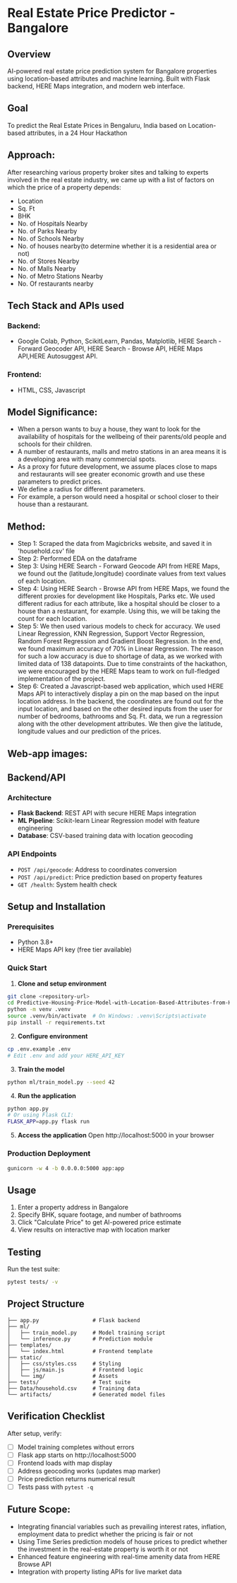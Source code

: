 # Real Estate Price Predictor - Bangalore

## Overview
AI-powered real estate price prediction system for Bangalore properties using location-based attributes and machine learning. Built with Flask backend, HERE Maps integration, and modern web interface.

## Goal
To predict the Real Estate Prices in Bengaluru, India based on Location-based attributes, in a 24 Hour Hackathon
## Approach: 
After researching various property broker sites and talking to experts involved in the real estate industry, we came up with a list of factors on which the price of a property depends:
- Location
- Sq. Ft
- BHK
- No. of Hospitals Nearby
- No. of Parks Nearby
- No. of Schools Nearby
- No. of houses nearby(to determine whether it is a residential area or not)
- No. of Stores Nearby
- No. of Malls Nearby
- No. of Metro Stations Nearby
- No. Of restaurants nearby
## Tech Stack and APIs used
### Backend: 
- Google Colab, Python, ScikitLearn, Pandas, Matplotlib, HERE Search - Forward Geocoder API, HERE Search - Browse API, HERE Maps API,HERE Autosuggest API.
### Frontend:
- HTML, CSS, Javascript


## Model Significance:
- When a person wants to buy a house, they want to look for the availability of hospitals for the wellbeing of their parents/old people and schools for their children.
- A number of restaurants, malls and metro stations in an area means it is a developing area with many commercial spots. 
- As a proxy for future development, we assume places close to maps and restaurants will see greater economic growth and use these parameters to predict prices.
- We define a radius for different parameters.
- For example, a person would need a hospital or school closer to their house than a restaurant. 



## Method:
- Step 1: Scraped the data from Magicbricks website, and saved it in 'household.csv' file
- Step 2: Performed EDA on the dataframe
- Step 3: Using HERE Search - Forward Geocode API from HERE Maps, we found out the (latitude,longitude) coordinate values from text values of each location.
- Step 4: Using HERE Search - Browse API from HERE Maps, we found the different proxies for development like Hospitals, Parks etc. We used different radius for each attribute, like a hospital should be closer to a house than a restaurant, for example. Using this, we will be taking the count for each location.
- Step 5: We then used various models to check for accuracy. We used Linear Regression, KNN Regression, Support Vector Regression, Random Forest Regression and Gradient Boost Regression. In the end, we found maximum accuracy of 70% in Linear Regression. The reason for such a low accuracy is due to shortage of data, as we worked with limited data of 138 datapoints. Due to time constraints of the hackathon, we were encouraged by the HERE Maps team to work on full-fledged implementation of the project.
- Step 6: Created a Javascript-based web application, which used HERE Maps API to interactively display a pin on the map based on the input location address. In the backend, the coordinates are found out for the input location, and based on the other desired inputs from the user for number of bedrooms, bathrooms and Sq. Ft. data, we run a regression along with the other development attributes. We then give the latitude, longitude values and our prediction of the prices.

## Web-app images:


## Backend/API

### Architecture
- **Flask Backend**: REST API with secure HERE Maps integration
- **ML Pipeline**: Scikit-learn Linear Regression model with feature engineering
- **Database**: CSV-based training data with location geocoding

### API Endpoints
- `POST /api/geocode`: Address to coordinates conversion
- `POST /api/predict`: Price prediction based on property features
- `GET /health`: System health check

## Setup and Installation

### Prerequisites
- Python 3.8+
- HERE Maps API key (free tier available)

### Quick Start

1. **Clone and setup environment**
```bash
git clone <repository-url>
cd Predictive-Housing-Price-Model-with-Location-Based-Attributes-from-HEREMAPS-API
python -m venv .venv
source .venv/bin/activate  # On Windows: .venv\Scripts\activate
pip install -r requirements.txt
```

2. **Configure environment**
```bash
cp .env.example .env
# Edit .env and add your HERE_API_KEY
```

3. **Train the model**
```bash
python ml/train_model.py --seed 42
```

4. **Run the application**
```bash
python app.py
# Or using Flask CLI:
FLASK_APP=app.py flask run
```

5. **Access the application**
Open http://localhost:5000 in your browser

### Production Deployment
```bash
gunicorn -w 4 -b 0.0.0.0:5000 app:app
```

## Usage

1. Enter a property address in Bangalore
2. Specify BHK, square footage, and number of bathrooms
3. Click "Calculate Price" to get AI-powered price estimate
4. View results on interactive map with location marker

## Testing

Run the test suite:
```bash
pytest tests/ -v
```

## Project Structure
```
├── app.py                 # Flask backend
├── ml/
│   ├── train_model.py     # Model training script
│   └── inference.py       # Prediction module
├── templates/
│   └── index.html         # Frontend template
├── static/
│   ├── css/styles.css     # Styling
│   ├── js/main.js         # Frontend logic
│   └── img/               # Assets
├── tests/                 # Test suite
├── Data/household.csv     # Training data
└── artifacts/             # Generated model files
```

## Verification Checklist

After setup, verify:
- [ ] Model training completes without errors
- [ ] Flask app starts on http://localhost:5000
- [ ] Frontend loads with map display
- [ ] Address geocoding works (updates map marker)
- [ ] Price prediction returns numerical result
- [ ] Tests pass with `pytest -q`

## Future Scope:
- Integrating financial variables such as prevailing interest rates, inflation, employment data to predict whether the pricing is fair or not
- Using Time Series prediction models of house prices to predict whether the investment in the real-estate property is worth it or not
- Enhanced feature engineering with real-time amenity data from HERE Browse API
- Integration with property listing APIs for live market data

